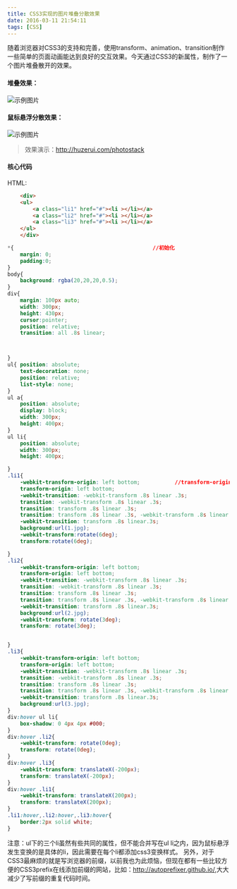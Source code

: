 ```yaml
---
title: CSS3实现的图片堆叠分散效果
date: 2016-03-11 21:54:11
tags: [CSS]
---
```

随着浏览器对CSS3的支持和完善，使用transform、animation、transition制作一些简单的页面动画能达到良好的交互效果。今天通过CSS3的新属性，制作了一个图片堆叠散开的效果。
#### 堆叠效果：
![示例图片](http://7xrw48.com1.z0.glb.clouddn.com/%40%2Fimages%2F2016%2F3%2F11%2F1.jpg)
#### 鼠标悬浮分散效果：
![示例图片](http://7xrw48.com1.z0.glb.clouddn.com/%40%2Fimages%2F2016%2F3%2F11%2F2.jpg)

> 效果演示：http://huzerui.com/photostack

#### 核心代码
HTML:
```html
	<div>
	<ul>
		<a class="li1" href="#"><li ></li></a>
		<a class="li2" href="#"><li ></li></a>
		<a class="li3" href="#"><li ></li></a>
	</ul>
	</div>
```

```css
*{                                            //初始化
	margin: 0;
	padding:0;                 
}
body{
	background: rgba(20,20,20,0.5);
}
div{
	margin: 100px auto;
	width: 300px;
	height: 430px;
	cursor:pointer;
	position: relative;
	transition: all .8s linear;



}
ul{ position: absolute;
	text-decoration: none;
	position: relative;
	list-style: none;
}
ul a{
	position: absolute;
	display: block;
	width: 300px;
	height: 400px;
}
ul li{	          
	position: absolute;
	width: 300px;
	height: 400px;

}
.li1{
	-webkit-transform-origin: left bottom;           //transform-origin设置变换的基点
	transform-origin: left bottom;  
	-webkit-transition: -webkit-transform .8s linear .3s;  
	transition: -webkit-transform .8s linear .3s;  
	transition: transform .8s linear .3s;  
	transition: transform .8s linear .3s, -webkit-transform .8s linear .3s; 
	-webkit-transition: transform .8s linear.3s;               
	background:url(1.jpg);
	-webkit-transform:rotate(6deg);
	transform:rotate(6deg);

}
.li2{
	-webkit-transform-origin: left bottom;
	transform-origin: left bottom;  
	-webkit-transition: -webkit-transform .8s linear .3s;  
	transition: -webkit-transform .8s linear .3s;  
	transition: transform .8s linear .3s;  
	transition: transform .8s linear .3s, -webkit-transform .8s linear .3s;  
	-webkit-transition: transform .8s linear.3s;
	background:url(2.jpg);
	-webkit-transform: rotate(3deg);
	transform: rotate(3deg);


}
.li3{
	-webkit-transform-origin: left bottom;
	transform-origin: left bottom;  
	-webkit-transition: -webkit-transform .8s linear .3s;  
	transition: -webkit-transform .8s linear .3s;  
	transition: transform .8s linear .3s;  
	transition: transform .8s linear .3s, -webkit-transform .8s linear .3s; 
	-webkit-transition: transform .8s linear.3s;
	background:url(3.jpg);
}
div:hover ul li{
	box-shadow: 0 4px 4px #000;
}
div:hover .li2{
	-webkit-transform: rotate(0deg);
	transform: rotate(0deg);
}
div:hover .li3{
	-webkit-transform: translateX(-200px);
	transform: translateX(-200px);
}
div:hover .li1{
	-webkit-transform: translateX(200px);
	transform: translateX(200px);
}
.li1:hover,.li2:hover,.li3:hover{
	border:2px solid white;
}

```

注意：ul下的三个li虽然有些共同的属性，但不能合并写在ul li之内，因为鼠标悬浮发生变换的是具体的li，因此需要在每个li都添加css3变换样式。
另外，对于CSS3最麻烦的就是写浏览器的前缀，以前我也为此烦恼，但现在都有一些比较方便的CSS3prefix在线添加前缀的网站，比如：<http://autoprefixer.github.io/>,大大减少了写前缀的重复代码时间。
